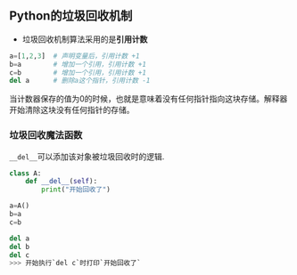 ## Python的垃圾回收机制
- 垃圾回收机制算法采用的是**引用计数**
```python
a=[1,2,3]  # 声明变量后，引用计数 +1
b=a        # 增加一个引用，引用计数 +1
c=b        # 增加一个引用，引用计数 +1
del a      # 删除a这个指针，引用计数 -1
```
当计数器保存的值为0的时候，也就是意味着没有任何指针指向这块存储。解释器开始清除这块没有任何指针的存储。

### 垃圾回收魔法函数
`__del__`可以添加该对象被垃圾回收时的逻辑.
```python
class A:
    def __del__(self):
        print("开始回收了")

a=A()
b=a
c=b

del a
del b
del c
>>> 开始执行`del c`时打印`开始回收了`
```






